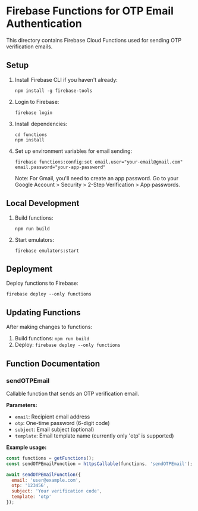 # Firebase Functions for OTP Email Authentication

This directory contains Firebase Cloud Functions used for sending OTP verification emails.

## Setup

1. Install Firebase CLI if you haven't already:
   ```
   npm install -g firebase-tools
   ```

2. Login to Firebase:
   ```
   firebase login
   ```

3. Install dependencies:
   ```
   cd functions
   npm install
   ```

4. Set up environment variables for email sending:
   ```
   firebase functions:config:set email.user="your-email@gmail.com" email.password="your-app-password"
   ```

   Note: For Gmail, you'll need to create an app password. Go to your Google Account > Security > 2-Step Verification > App passwords.

## Local Development

1. Build functions:
   ```
   npm run build
   ```

2. Start emulators:
   ```
   firebase emulators:start
   ```

## Deployment

Deploy functions to Firebase:
```
firebase deploy --only functions
```

## Updating Functions

After making changes to functions:
1. Build functions: `npm run build`
2. Deploy: `firebase deploy --only functions`

## Function Documentation

### sendOTPEmail

Callable function that sends an OTP verification email.

**Parameters:**
- `email`: Recipient email address
- `otp`: One-time password (6-digit code)
- `subject`: Email subject (optional)
- `template`: Email template name (currently only 'otp' is supported)

**Example usage:**
```javascript
const functions = getFunctions();
const sendOTPEmailFunction = httpsCallable(functions, 'sendOTPEmail');

await sendOTPEmailFunction({
  email: 'user@example.com',
  otp: '123456',
  subject: 'Your verification code',
  template: 'otp'
});
``` 